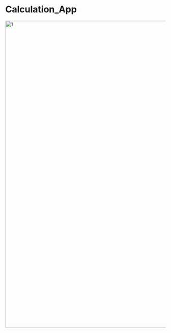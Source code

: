 # Calculation_App

<img width="960" alt="1" src="https://www.linkpicture.com/q/244744874_2937209806403333_2831448232507573561_n.jpg">
